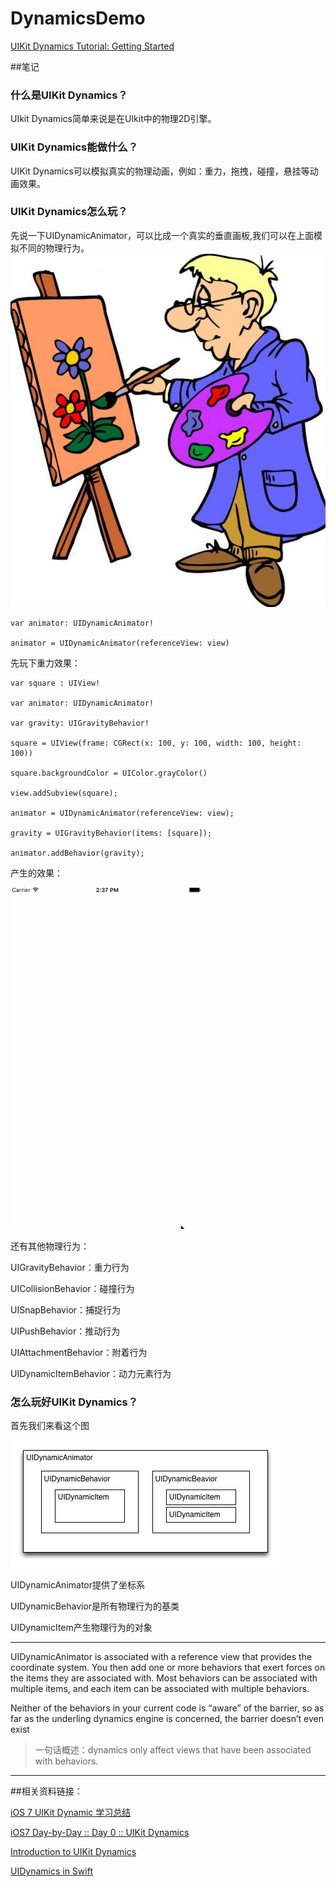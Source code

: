 # DynamicsDemo

[UIKit Dynamics Tutorial: Getting Started](http://www.raywenderlich.com/76147/uikit-dynamics-tutorial-swift)

##笔记
### 什么是UIKit Dynamics？
UIkit Dynamics简单来说是在UIkit中的物理2D引擎。

### UIKit Dynamics能做什么？
UIKit Dynamics可以模拟真实的物理动画，例如：重力，拖拽，碰撞，悬挂等动画效果。

### UIKit Dynamics怎么玩？

先说一下UIDynamicAnimator，可以比成一个真实的垂直画板,我们可以在上面模拟不同的物理行为。
![board](./image/board.png)

	var animator: UIDynamicAnimator!
	
	animator = UIDynamicAnimator(referenceView: view)

先玩下重力效果：

	var square : UIView!
	
	var animator: UIDynamicAnimator!
	
	var gravity: UIGravityBehavior!
	
	square = UIView(frame: CGRect(x: 100, y: 100, width: 100, height: 100))
	
	square.backgroundColor = UIColor.grayColor()
	
	view.addSubview(square);  
	        
	animator = UIDynamicAnimator(referenceView: view);
	
	gravity = UIGravityBehavior(items: [square]);
	
	animator.addBehavior(gravity);
	

产生的效果：

![gravityBehavior](./image/gravityBehavior.gif)

还有其他物理行为：

UIGravityBehavior：重力行为

UICollisionBehavior：碰撞行为

UISnapBehavior：捕捉行为

UIPushBehavior：推动行为

UIAttachmentBehavior：附着行为

UIDynamicItemBehavior：动力元素行为

### 怎么玩好UIKit Dynamics？

首先我们来看这个图

![protocol](./image/protocol.png)

UIDynamicAnimator提供了坐标系

UIDynamicBehavior是所有物理行为的基类

UIDynamicItem产生物理行为的对象

***

UIDynamicAnimator is associated with a reference view that provides the coordinate system. You then add one or more behaviors that exert forces on the items they are associated with. Most behaviors can be associated with multiple items, and each item can be associated with multiple behaviors. 

Neither of the behaviors in your current code is “aware” of the barrier, so as far as the underling dynamics engine is concerned, the barrier doesn’t even exist

>一句话概述：dynamics only affect views that have been associated with behaviors.

***

##相关资料链接：

[iOS 7 UIKit Dynamic 学习总结](http://vit0.com/blog/2014/03/08/ios-7-uikit-dynamic-xue-xi-zong-jie/)

[iOS7 Day-by-Day :: Day 0 :: UIKit Dynamics](https://www.shinobicontrols.com/blog/ios7-day-by-day-day-0-uikit-dynamics)

[Introduction to UIKit Dynamics](http://www.teehanlax.com/blog/introduction-to-uikit-dynamics/)

[UIDynamics in Swift](https://www.bignerdranch.com/blog/uidynamics-in-swift/)



